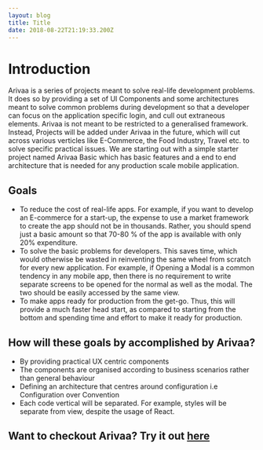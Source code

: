 ```yaml
---
layout: blog
title: Title
date: 2018-08-22T21:19:33.200Z
---
```

# Introduction

Arivaa is a series of projects meant to solve real-life development problems. It does so by providing a set of UI Components and some architectures meant to solve common problems during development so that a developer can focus on the application specific login, and cull out extraneous elements. Arivaa is not meant to be restricted to a generalised framework. Instead, Projects will be added under Arivaa in the future, which will cut across various verticles like E-Commerce, the Food Industry, Travel etc. to solve specific practical issues. We are starting out with a simple starter project named Arivaa Basic which has basic features and a end to end architecture that is needed for any production scale mobile application.

## Goals

* To reduce the cost of real-life apps. For example, if you want to develop an E-commerce for a start-up, the expense to use a market framework to create the app should not be in thousands. Rather, you should spend just a basic amount so that 70-80 % of the app is available with only 20% expenditure. 
* To solve the basic problems for developers. This saves time, which would otherwise be wasted in reinventing the same wheel from scratch for every new application. For example, if  Opening a Modal is a common tendency in any mobile app, then there is no requirement to write separate screens to be opened for the normal as well as the modal. The two should be easily accessed by the same view. 
* To make apps ready for production from the get-go. Thus, this will provide a much faster head start, as compared to starting from the bottom and spending time and effort to make it ready for production. 

## How will these goals by accomplished by Arivaa?

* By providing practical UX centric components
* The components are organised according to business scenarios rather than general behaviour
* Defining an architecture that centres around configuration i.e Configuration over Convention
* Each code vertical will be separated. For example, styles will be separate from view, despite the usage of React. 

## Want to checkout Arivaa? Try it out [here](overview/buy-and-try-out-arivaa-apps.md)

